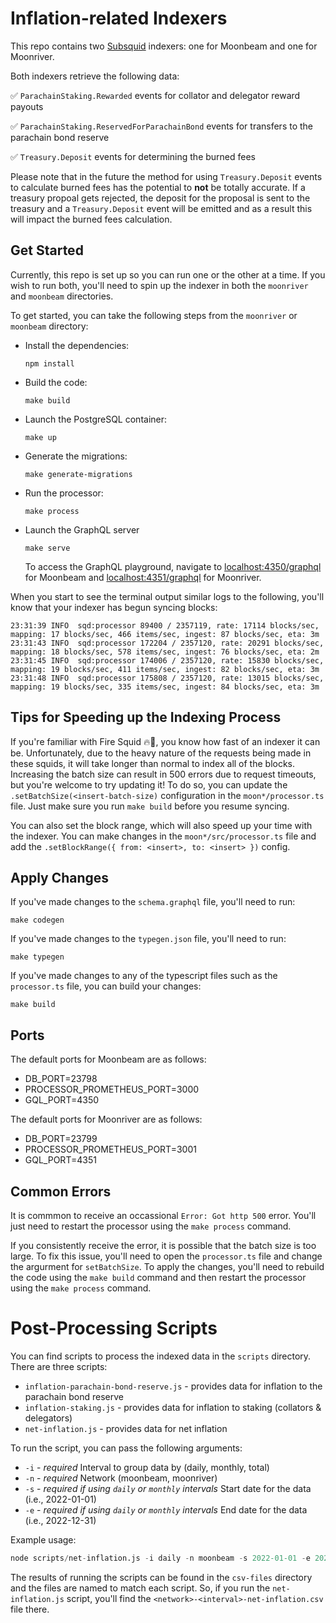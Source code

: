 # Inflation-related Indexers

This repo contains two [Subsquid](https://docs.subsquid.io/) indexers: one for Moonbeam and one for Moonriver.

Both indexers retrieve the following data:

✅ `ParachainStaking.Rewarded` events for collator and delegator reward payouts

✅ `ParachainStaking.ReservedForParachainBond` events for transfers to the parachain bond reserve

✅ `Treasury.Deposit` events for determining the burned fees

Please note that in the future the method for using `Treasury.Deposit` events to calculate burned fees has the potential to **not** be totally accurate. If a treasury propoal gets rejected, the deposit for the proposal is sent to the treasury and a `Treasury.Deposit` event will be emitted and as a result this will impact the burned fees calculation. 

## Get Started

Currently, this repo is set up so you can run one or the other at a time. If you wish to run both, you'll need to spin up the indexer in both the `moonriver` and `moonbeam` directories.

To get started, you can take the following steps from the `moonriver` or `moonbeam` directory:

- Install the dependencies:

    ```
    npm install
    ```

- Build the code:

    ```
    make build
    ```

- Launch the PostgreSQL container:

    ```
    make up
    ```

- Generate the migrations:

    ```
    make generate-migrations
    ```

- Run the processor:

    ```
    make process
    ```

- Launch the GraphQL server

    ```
    make serve
    ```

    To access the GraphQL playground, navigate to [localhost:4350/graphql](http://localhost:4350/graphql) for Moonbeam and [localhost:4351/graphql](http://localhost:4351/graphql) for Moonriver.


When you start to see the terminal output similar logs to the following, you'll know that your indexer has begun syncing blocks:

```
23:31:39 INFO  sqd:processor 89400 / 2357119, rate: 17114 blocks/sec, mapping: 17 blocks/sec, 466 items/sec, ingest: 87 blocks/sec, eta: 3m
23:31:43 INFO  sqd:processor 172204 / 2357120, rate: 20291 blocks/sec, mapping: 18 blocks/sec, 578 items/sec, ingest: 76 blocks/sec, eta: 2m
23:31:45 INFO  sqd:processor 174006 / 2357120, rate: 15830 blocks/sec, mapping: 19 blocks/sec, 411 items/sec, ingest: 82 blocks/sec, eta: 3m
23:31:48 INFO  sqd:processor 175808 / 2357120, rate: 13015 blocks/sec, mapping: 19 blocks/sec, 335 items/sec, ingest: 84 blocks/sec, eta: 3m
```

## Tips for Speeding up the Indexing Process

If you're familiar with Fire Squid 🔥🦑, you know how fast of an indexer it can be. Unfortunately, due to the heavy nature of the requests being made in these squids, it will take longer than normal to index all of the blocks. Increasing the batch size can result in 500 errors due to request timeouts, but you're welcome to try updating it! To do so, you can update the `.setBatchSize(<insert-batch-size)` configuration in the `moon*/processor.ts` file. Just make sure you run `make build` before you resume syncing. 

You can also set the block range, which will also speed up your time with the indexer. You can make changes in the `moon*/src/processor.ts` file and add the `.setBlockRange({ from: <insert>, to: <insert> })` config.

## Apply Changes

If you've made changes to the `schema.graphql` file, you'll need to run:

```
make codegen
```

If you've made changes to the `typegen.json` file, you'll need to run:

```
make typegen
```

If you've made changes to any of the typescript files such as the `processor.ts` file, you can build your changes:

```
make build
```

## Ports

The default ports for Moonbeam are as follows:

- DB_PORT=23798
- PROCESSOR_PROMETHEUS_PORT=3000
- GQL_PORT=4350

The default ports for Moonriver are as follows:

- DB_PORT=23799
- PROCESSOR_PROMETHEUS_PORT=3001
- GQL_PORT=4351

## Common Errors

It is commmon to receive an occassional `Error: Got http 500` error. You'll just need to restart the processor using the `make process` command. 

If you consistently receive the error, it is possible that the batch size is too large. To fix this issue, you'll need to open the `processor.ts` file and change the argurment for `setBatchSize`. To apply the changes, you'll need to rebuild the code using the `make build` command and then restart the processor using the `make process` command.

# Post-Processing Scripts

You can find scripts to process the indexed data in the `scripts` directory. There are three scripts:

- `inflation-parachain-bond-reserve.js` - provides data for inflation to the parachain bond reserve
- `inflation-staking.js` - provides data for inflation to staking (collators & delegators)
- `net-inflation.js` - provides data for net inflation

To run the script, you can pass the following arguments:

- `-i` - *required* Interval to group data by (daily, monthly, total)
- `-n` - *required* Network (moonbeam, moonriver)
- `-s` - *required if using `daily` or `monthly` intervals* Start date for the data (i.e., 2022-01-01)
- `-e` - *required if using `daily` or `monthly` intervals* End date for the data (i.e., 2022-12-31)

Example usage:

```s
node scripts/net-inflation.js -i daily -n moonbeam -s 2022-01-01 -e 2022-12-31
```

The results of running the scripts can be found in the `csv-files` directory and the files are named to match each script. So, if you run the `net-inflation.js` script, you'll find the `<network>-<interval>-net-inflation.csv` file there.
